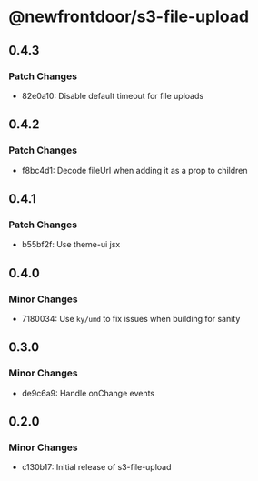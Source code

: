 # @newfrontdoor/s3-file-upload

## 0.4.3

### Patch Changes

- 82e0a10: Disable default timeout for file uploads

## 0.4.2

### Patch Changes

- f8bc4d1: Decode fileUrl when adding it as a prop to children

## 0.4.1

### Patch Changes

- b55bf2f: Use theme-ui jsx

## 0.4.0

### Minor Changes

- 7180034: Use `ky/umd` to fix issues when building for sanity

## 0.3.0

### Minor Changes

- de9c6a9: Handle onChange events

## 0.2.0

### Minor Changes

- c130b17: Initial release of s3-file-upload
